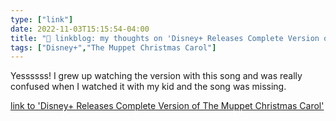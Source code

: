 ```yaml
---
type: ["link"]
date: 2022-11-03T15:15:54-04:00
title: "🔗 linkblog: my thoughts on 'Disney+ Releases Complete Version of The Muppet Christmas Carol'"
tags: ["Disney+","The Muppet Christmas Carol"]
---
```

Yessssss! I grew up watching the version with this song and was really confused when I watched it with my kid and the song was missing.
 

[link to 'Disney+ Releases Complete Version of The Muppet Christmas Carol'](https://gizmodo.com/disney-plus-adds-extended-cut-muppet-christmas-carol-1849738516)
